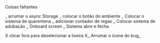 Coisas faltantes

_ arrumar o async Storage
_ colocar o botão do ambiente
_ Colocar o sistema de quarentena
_ adicionar contador de regas
_ Colocar sistema de adubação
_ Onboard screen
_ Sistema abre e fecha


X clicar fora para deselecionar a lixeira
X_ Arrumar o icone do bug_